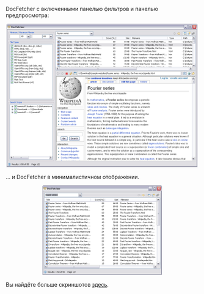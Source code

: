DocFetcher с включенными панелью фильтров и панелью предпросмотра:

<div style="text-align: center;">
	<img style="width: 500px; height: 375px;" alt="" src="../all/xp_all.png">
</div>

... и DocFetcher в минималистичном отображении.

<div style="text-align: center;">
	<img style="width: 313px; height: 234px;" alt="" src="../all/xp_simple.png">
</div>

Вы найдёте больше скриншотов [здесь](https://sourceforge.net/project/screenshots.php?group_id=197779).